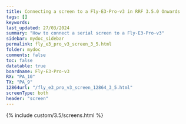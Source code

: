 ```yaml
---
title: Connecting a screen to a Fly-E3-Pro-v3 in RRF 3.5.0 Onwards
tags: []
keywords: 
last_updated: 27/03/2024
summary: "How to connect a serial screen to a Fly-E3-Pro-v3"
sidebar: mydoc_sidebar
permalink: fly_e3_pro_v3_screen_3_5.html
folder: mydoc
comments: false
toc: false
datatable: true
boardname: Fly-E3-Pro-v3
RX: "PA_10"
TX: "PA_9"
12864url: "/fly_e3_pro_v3_screen_12864_3_5.html"
screenType: both
header: "screen"
---
```


{% include custom/3.5/screens.html %}
